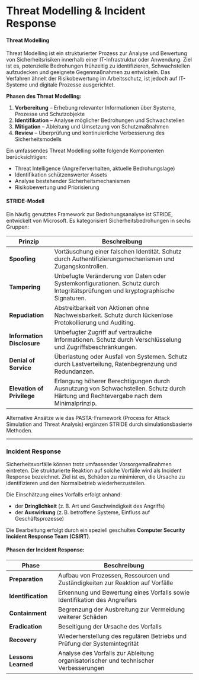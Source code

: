 # Threat Modelling & Incident Response

#### Threat Modelling

Threat Modelling ist ein strukturierter Prozess zur Analyse und Bewertung von Sicherheitsrisiken innerhalb einer IT-Infrastruktur oder Anwendung. Ziel ist es, potenzielle Bedrohungen frühzeitig zu identifizieren, Schwachstellen aufzudecken und geeignete Gegenmaßnahmen zu entwickeln. Das Verfahren ähnelt der Risikobewertung im Arbeitsschutz, ist jedoch auf IT-Systeme und digitale Prozesse ausgerichtet.

**Phasen des Threat Modelling:**

1. **Vorbereitung** – Erhebung relevanter Informationen über Systeme, Prozesse und Schutzobjekte
2. **Identifikation** – Analyse möglicher Bedrohungen und Schwachstellen
3. **Mitigation** – Ableitung und Umsetzung von Schutzmaßnahmen
4. **Review** – Überprüfung und kontinuierliche Verbesserung des Sicherheitsmodells

Ein umfassendes Threat Modelling sollte folgende Komponenten berücksichtigen:

* Threat Intelligence (Angreiferverhalten, aktuelle Bedrohungslage)
* Identifikation schützenswerter Assets
* Analyse bestehender Sicherheitsmechanismen
* Risikobewertung und Priorisierung

#### STRIDE-Modell

Ein häufig genutztes Framework zur Bedrohungsanalyse ist STRIDE, entwickelt von Microsoft. Es kategorisiert Sicherheitsbedrohungen in sechs Gruppen:

| Prinzip                    | Beschreibung                                                                                                                          |
| -------------------------- | ------------------------------------------------------------------------------------------------------------------------------------- |
| **Spoofing**               | Vortäuschung einer falschen Identität. Schutz durch Authentifizierungsmechanismen und Zugangskontrollen.                              |
| **Tampering**              | Unbefugte Veränderung von Daten oder Systemkonfigurationen. Schutz durch Integritätsprüfungen und kryptographische Signaturen.        |
| **Repudiation**            | Abstreitbarkeit von Aktionen ohne Nachweisbarkeit. Schutz durch lückenlose Protokollierung und Auditing.                              |
| **Information Disclosure** | Unbefugter Zugriff auf vertrauliche Informationen. Schutz durch Verschlüsselung und Zugriffsbeschränkungen.                           |
| **Denial of Service**      | Überlastung oder Ausfall von Systemen. Schutz durch Lastverteilung, Ratenbegrenzung und Redundanzen.                                  |
| **Elevation of Privilege** | Erlangung höherer Berechtigungen durch Ausnutzung von Schwachstellen. Schutz durch Härtung und Rechtevergabe nach dem Minimalprinzip. |

Alternative Ansätze wie das PASTA-Framework (Process for Attack Simulation and Threat Analysis) ergänzen STRIDE durch simulationsbasierte Methoden.

***

### Incident Response

Sicherheitsvorfälle können trotz umfassender Vorsorgemaßnahmen eintreten. Die strukturierte Reaktion auf solche Vorfälle wird als Incident Response bezeichnet. Ziel ist es, Schäden zu minimieren, die Ursache zu identifizieren und den Normalbetrieb wiederherzustellen.

Die Einschätzung eines Vorfalls erfolgt anhand:

* der **Dringlichkeit** (z. B. Art und Geschwindigkeit des Angriffs)
* der **Auswirkung** (z. B. betroffene Systeme, Einfluss auf Geschäftsprozesse)

Die Bearbeitung erfolgt durch ein speziell geschultes **Computer Security Incident Response Team (CSIRT)**.

#### Phasen der Incident Response:

| Phase               | Beschreibung                                                                        |
| ------------------- | ----------------------------------------------------------------------------------- |
| **Preparation**     | Aufbau von Prozessen, Ressourcen und Zuständigkeiten zur Reaktion auf Vorfälle      |
| **Identification**  | Erkennung und Bewertung eines Vorfalls sowie Identifikation des Angreifers          |
| **Containment**     | Begrenzung der Ausbreitung zur Vermeidung weiterer Schäden                          |
| **Eradication**     | Beseitigung der Ursache des Vorfalls                                                |
| **Recovery**        | Wiederherstellung des regulären Betriebs und Prüfung der Systemintegrität           |
| **Lessons Learned** | Analyse des Vorfalls zur Ableitung organisatorischer und technischer Verbesserungen |
